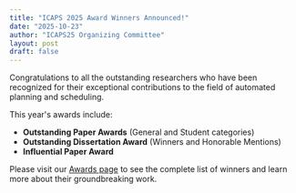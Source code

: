 ```yaml
---
title: "ICAPS 2025 Award Winners Announced!"
date: "2025-10-23"
author: "ICAPS25 Organizing Committee"
layout: post
draft: false
---
```


Congratulations to all the outstanding researchers who have been recognized for their exceptional contributions to the field of automated planning and scheduling.

This year's awards include:
- **Outstanding Paper Awards** (General and Student categories)
- **Outstanding Dissertation Award** (Winners and Honorable Mentions)
- **Influential Paper Award**

Please visit our [Awards page](/program/awards/) to see the complete list of winners and learn more about their groundbreaking work.
